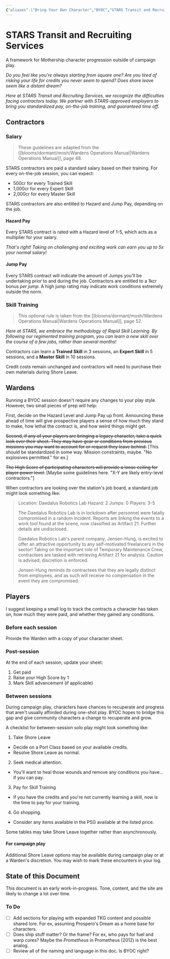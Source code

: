 ```yaml
---
{"aliases":["Bring Your Own Character","BYOC","STARS Transit and Recruiting Services"],"date-created":"2023-08-01T19:15","date-modified":"2024-10-29T16:38","dg-publish":true,"tags":["mosh"],"title":"STARS Transit and Recruiting Services","permalink":"/blooms/dormant/mosh/byoc/","dgPassFrontmatter":true,"updated":"2024-10-29T16:38"}
---
```



# STARS Transit and Recruiting Services

A framework for Mothership character progression outside of campaign play.

*Do you feel like you're always starting from square one? Are you tired of risking your life for credits you never seem to spend? Does shore leave seem like a distant dream?*

*Here at STARS Transit and Recruiting Services, we recognize the difficulties facing contractors today. We partner with STARS-approved employers to bring you standardized pay, on-the-job training, and guaranteed time off.*

## Contractors

### Salary

> These guidelines are adapted from the [[blooms/dormant/mosh/Wardens Operations Manual\|Wardens Operations Manual]], page 48.

STARS contractors are paid a standard salary based on their training. For every on-the-job session, you can expect:

- 500cr for every Trained Skill
- 1,000cr for every Expert Skill
- 2,000cr for every Master Skill

STARS contractors are also entitled to Hazard and Jump Pay, depending on the job.

#### Hazard Pay

Every STARS contract is rated with a Hazard level of 1-5, which acts as a multiplier for your salary.

*That's right! Taking on challenging and exciting work can earn you up to 5x your normal salary!*

#### Jump Pay

Every STARS contract will indicate the amount of Jumps you'll be undertaking prior to and during the job. Contractors are entitled to a 1kcr bonus _per jump_. A high jump rating may indicate work conditions extremely outside the norm.

### Skill Training

> This optional rule is taken from the [[blooms/dormant/mosh/Wardens Operations Manual\|Wardens Operations Manual]], page 52.

*Here at STARS, we embrace the methodology of Rapid Skill Learning. By following our regimented training program, you can learn a new skill over the course of a few jobs, rather than several months!*

Contractors can learn a **Trained Skill** in 3 sessions, an **Expert Skill** in 5 sessions, and a **Master Skill** in 10 sessions.

Credit costs remain unchanged and contractors will need to purchase their own materials during Shore Leave.

## Wardens

Running a BYOC session doesn't require any changes to your play style. However, two small pieces of prep will help:

First, decide on the Hazard Level and Jump Pay up front. Announcing these ahead of time will give prospective players a sense of how much they stand to make, how lethal the contract is, and how weird things might get.

~~Second, if any of your players are bringing a legacy character, take a quick look over their sheet. They may have gear or conditions from previous missions you may want to account for or request they leave behind.~~ [This should be standardized in some way. Mission constraints, maybe. "No explosives permitted." for ex.]

~~The High Score of participating characters will provide a loose ceiling for player power level.~~ [Maybe some guidelines here. "X-Y are likely entry-level contractors."]

When contractors are looking over the station's job board, a standard job might look something like:

> Location: Daedalus Robotics Lab
> Hazard: 2
> Jumps: 0
> Players: 3-5
>
> The Daedalus Robotics Lab is in lockdown after personnel were fatally compromised in a random incident. Reports are linking the events to a work tool found at the scene, now classified as Artifact 21. Further details are undisclosed.
>
> Daedalus Robotics Lab's parent company, Jensen-Hung, is excited to offer an attractive opportunity to any self-motivated freelancers in the sector! Taking on the important role of Temporary Maintenance Crew, contractees are tasked with retrieving Artifact 21 for analysis. Caution is advised; discretion is enforced.
>
> Jensen-Hung reminds its contractees that they are legally distinct from employees, and as such will receive no compensation in the event they are compromised.

## Players

I suggest keeping a small log to track the contracts a character has taken on, how much they were paid, and whether they gained any conditions.

### Before each session

Provide the Warden with a copy of your character sheet.

### Post-session

At the end of each session, update your sheet:

1. Get paid
2. Raise your High Score by 1
3. Mark Skill advancement (if applicable)

### Between sessions

During campaign play, characters have chances to recuperate and progress that aren't usually afforded during one-shot play. BYOC hopes to bridge this gap and give community characters a change to recuperate and grow.

A checklist for between-session solo play might look something like:

1. Take Shore Leave
  - Decide on a Port Class based on your available credits.
  - Resolve Shore Leave as normal.
2. Seek medical attention.
  - You'll want to heal those wounds and remove any conditions you have… if you can pay.
3. Pay for Skill Training
  - If you have the credits and you're not currently learning a skill, now is the time to pay for your training.
4. Go shopping.
  - Consider any items available in the PSG available at the listed price.

Some tables may take Shore Leave together rather than asynchronously.

#### For campaign play

Additional Shore Leave options may be available during campaign play or at a Warden's discretion. You may wish to mark these encounters in your log.



## State of this Document

This document is an early work-in-progress. Tone, content, and the site are likely to change a lot over time.

### To Do

- [ ] Add sections for playing with expanded TKG content and possible shared lore. For ex, assuming Prospero's Dream as a home base for characters.
- [ ] Does ship stuff matter? Or the frame? For ex, who pays for fuel and warp cores? Maybe the _Prometheus_ in Prometheus (2012) is the best analog.
- [ ] Review all of the naming and language in this doc. Is BYOC right?
